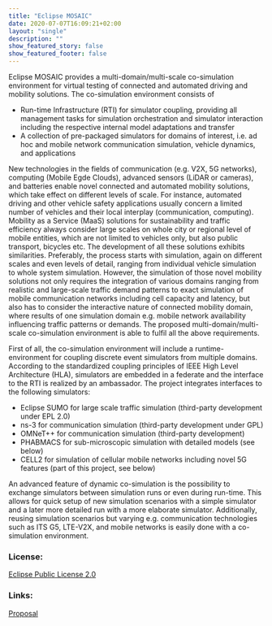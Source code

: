 ```yaml
---
title: "Eclipse MOSAIC"
date: 2020-07-07T16:09:21+02:00
layout: "single"
description: ""
show_featured_story: false
show_featured_footer: false
---
```

Eclipse MOSAIC provides a multi-domain/multi-scale co-simulation environment for virtual testing of connected and automated driving and mobility solutions. The co-simulation environment consists of

* Run-time Infrastructure (RTI) for simulator coupling, providing all management tasks for simulation orchestration and simulator interaction including the respective internal model adaptations and transfer
* A collection of pre-packaged simulators for domains of interest, i.e. ad hoc and mobile network communication simulation, vehicle dynamics, and applications

New technologies in the fields of communication (e.g. V2X, 5G networks), computing (Mobile Egde Clouds), advanced sensors (LiDAR or cameras), and batteries enable novel connected and automated mobility solutions, which take effect on different levels of scale. For instance, automated driving and other vehicle safety applications usually concern a limited number of vehicles and their local interplay (communication, computing). Mobility as a Service (MaaS) solutions for sustainability and traffic efficiency always consider large scales on whole city or regional level of mobile entities, which are not limited to vehicles only, but also public transport, bicycles etc. The development of all these solutions exhibits similarities. Preferably, the process starts with simulation, again on different scales and even levels of detail, ranging from individual vehicle simulation to whole system simulation. However, the simulation of those novel mobility solutions not only requires the integration of various domains ranging from realistic and large-scale traffic demand patterns to exact simulation of mobile communication networks including cell capacity and latency, but also has to consider the interactive nature of connected mobility domain, where results of one simulation domain e.g. mobile network availability influencing traffic patterns or demands. The proposed multi-domain/multi-scale co-simulation environment is able to fulfil all the above requirements.

First of all, the co-simulation environment will include a runtime-environment for coupling discrete event simulators from multiple domains. According to the standardized coupling principles of IEEE High Level Architecture (HLA), simulators are embedded in a federate and the interface to the RTI is realized by an ambassador. The project integrates interfaces to the following simulators:

* Eclipse SUMO for large scale traffic simulation (third-party development under EPL 2.0)
* ns-3 for communication simulation (third-party development under GPL)
* OMNeT++ for communication simulation (third-party development)
* PHABMACS for sub-microscopic simulation with detailed models (see below)
* CELL2 for simulation of cellular mobile networks including novel 5G features (part of this project, see below)

An advanced feature of dynamic co-simulation is the possibility to exchange simulators between simulation runs or even during run-time. This allows for quick setup of new simulation scenarios with a simple simulator and a later more detailed run with a more elaborate simulator. Additionally, reusing simulation scenarios but varying e.g. communication technologies such as ITS G5, LTE-V2X, and mobile networks is easily done with a co-simulation environment.

### License:

[Eclipse Public License 2.0](https://www.eclipse.org/legal/epl-2.0/)


### Links:
[Proposal](https://projects.eclipse.org/proposals/eclipse-mosaic)